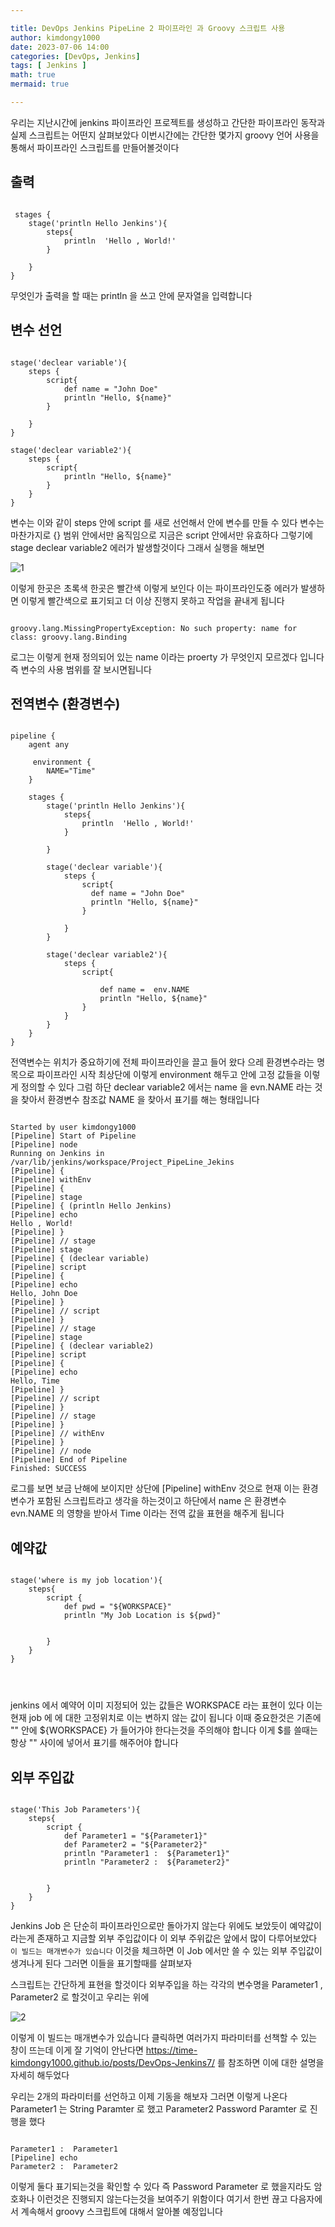 ```yaml
---

title: DevOps Jenkins PipeLine 2 파이프라인 과 Groovy 스크립트 사용
author: kimdongy1000
date: 2023-07-06 14:00
categories: [DevOps, Jenkins]
tags: [ Jenkins ]
math: true
mermaid: true

---
```


우리는 지난시간에 jenkins 파이프라인 프로젝트를 생성하고 간단한 파이프라인 동작과 실제 스크립트는 어떤지 살펴보았다 이번시간에는 간단한 몇가지 groovy 언어 사용을 통해서 
파이프라인 스크립트를 만들어볼것이다 

## 출력 

```

 stages {
    stage('println Hello Jenkins'){
        steps{
            println  'Hello , World!'
        }
        
    }
}

```

무엇인가 출력을 할 때는 println 을 쓰고 안에 문자열을 입력합니다 

## 변수 선언 

```

stage('declear variable'){
    steps {
        script{
            def name = "John Doe"
            println "Hello, ${name}"
        }
        
    }
}

stage('declear variable2'){
    steps {
        script{
            println "Hello, ${name}"  
        }
    }
}

```

변수는 이와 같이 steps 안에 script 를 새로 선언해서 안에 변수를 만들 수 있다 변수는 마찬가지로 {} 범위 안에서만 움직임으로 지금은 script 안에서만 유효하다 그렇기에 
stage declear variable2 에러가 발생할것이다 그래서 실행을 해보면

![1](https://github.com/time-kimdongy1000/ImageStore/assets/58513678/52b90983-7430-438c-a8b4-35ba48f550bf)

이렇게 한곳은 초록색 한곳은 빨간색 이렇게 보인다 이는 파이프라인도중 에러가 발생하면 이렇게 빨간색으로 표기되고 더 이상 진행지 못하고 작업을 끝내게 됩니다 

```

groovy.lang.MissingPropertyException: No such property: name for class: groovy.lang.Binding

```

로그는 이렇게 현재 정의되어 있는 name 이라는 proerty 가 무엇인지 모르겠다 입니다 즉 변수의 사용 범위를 잘 보시면됩니다 

## 전역변수 (환경변수) 
```

pipeline {
    agent any
    
     environment {
        NAME="Time"
    }
    
    stages {
        stage('println Hello Jenkins'){
            steps{
                println  'Hello , World!'
            }
            
        }
        
        stage('declear variable'){
            steps {
                script{
                  def name = "John Doe"
                  println "Hello, ${name}"
                }
                
            }
        }
        
        stage('declear variable2'){
            steps {
                script{
                    
                    def name =  env.NAME
                    println "Hello, ${name}"  
                }
            }
        }
    }
}

```

전역변수는 위치가 중요하기에 전체 파이프라인을 끌고 들어 왔다 으레 환경변수라는 명목으로 파이프라인 시작 최상단에 이렇게 environment 해두고 안에 고정 값들을 이렇게 정의할 수 있다 그럼 하단 declear variable2 에서는 name 을 evn.NAME 라는 것을 찾아서 환경변수 참조값 NAME 을 찾아서 표기를 해는 형태입니다 

```

Started by user kimdongy1000
[Pipeline] Start of Pipeline
[Pipeline] node
Running on Jenkins in /var/lib/jenkins/workspace/Project_PipeLine_Jekins
[Pipeline] {
[Pipeline] withEnv
[Pipeline] {
[Pipeline] stage
[Pipeline] { (println Hello Jenkins)
[Pipeline] echo
Hello , World!
[Pipeline] }
[Pipeline] // stage
[Pipeline] stage
[Pipeline] { (declear variable)
[Pipeline] script
[Pipeline] {
[Pipeline] echo
Hello, John Doe
[Pipeline] }
[Pipeline] // script
[Pipeline] }
[Pipeline] // stage
[Pipeline] stage
[Pipeline] { (declear variable2)
[Pipeline] script
[Pipeline] {
[Pipeline] echo
Hello, Time
[Pipeline] }
[Pipeline] // script
[Pipeline] }
[Pipeline] // stage
[Pipeline] }
[Pipeline] // withEnv
[Pipeline] }
[Pipeline] // node
[Pipeline] End of Pipeline
Finished: SUCCESS

```

로그를 보면 보금 난해에 보이지만 상단에 [Pipeline] withEnv 것으로 현재 이는 환경변수가 포함된 스크립트라고 생각을 하는것이고 하단에서 name 은 환경변수 evn.NAME 의 영향을 받아서 Time 이라는 전역 값을 표현을 해주게 됩니다 

## 예약값 

```

stage('where is my job location'){
    steps{
        script {
            def pwd = "${WORKSPACE}"
            println "My Job Location is ${pwd}"
            
            
        }
    }   
}




```

jenkins 에서 예약어 이미 지정되어 있는 값들은 WORKSPACE 라는 표현이 있다 이는 현재 job 에 에 대한 고정위치로 이는 변하지 않는 값이 됩니다 
이때 중요한것은 기존에 "" 안에 ${WORKSPACE} 가 들어가야 한다는것을 주의해야 합니다 이게 $를 쓸때는 항상 "" 사이에 넣어서 표기를 해주어야 합니다 

## 외부 주입값 

```

stage('This Job Parameters'){
    steps{
        script {
            def Parameter1 = "${Parameter1}"
            def Parameter2 = "${Parameter2}"
            println "Parameter1 :  ${Parameter1}"
            println "Parameter2 :  ${Parameter2}"
            
            
        }
    }   
}

```

Jenkins Job 은 단순히 파이프라인으로만 돌아가지 않는다 위에도 보았듯이 예약값이라는게 존재하고 지금할 외부 주입값이다 이 외부 주위값은 앞에서 많이 다루어보았다 
`이 빌드는 매개변수가 있습니다` 이것을 체크하면 이 Job 에서만 쓸 수 있는 외부 주입값이 생겨나게 된다 그러면 이들을 표기할때를 살펴보자 

스크립트는 간단하게 표현을 할것이다 외부주입을 하는 각각의 변수명을 Parameter1 , Parameter2 로 할것이고 우리는 위에 

![2](https://github.com/time-kimdongy1000/ImageStore/assets/58513678/a207f164-2f9f-49a3-bb26-36fef2c602e2)

이렇게 이 빌드는 매개변수가 있습니다 클릭하면 여러가지 파라미터를 선책할 수 있는 창이 뜨는데 이게 잘 기억이 안난다면 <https://time-kimdongy1000.github.io/posts/DevOps-Jenkins7/> 를 참조하면 이에 대한 설명을 자세히 해두었다 

우리는 2개의 파라미터를 선언하고 이제 기동을 해보자 그러면 이렇게 나온다 Parameter1 는 String Paramter 로 했고 Parameter2 Password Paramter 로 진행을 했다 

```

Parameter1 :  Parameter1
[Pipeline] echo
Parameter2 :  Parameter2

```

이렇게 둘다 표기되는것을 확인할 수 있다 즉 Password Parameter 로 했을지라도 암호화나 이런것은 진행되지 않는다는것을 보여주기 위함이다 
여기서 한번 끊고 다음자에서 계속해서 groovy 스크립트에 대해서 알아볼 예정입니다 



